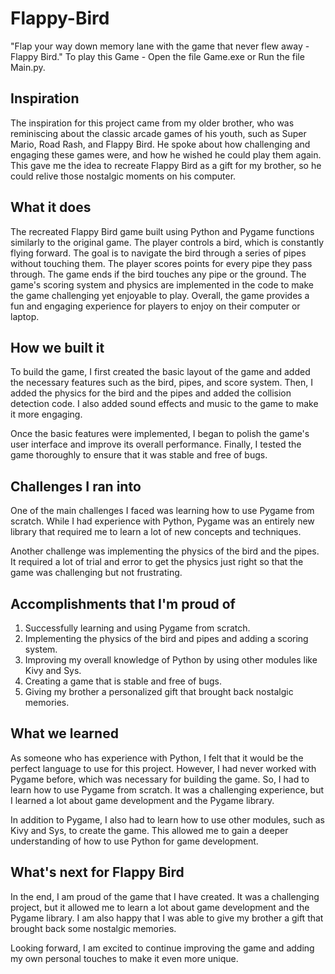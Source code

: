 # Flappy-Bird
"Flap your way down memory lane with the game that never flew away - Flappy Bird."
To play this Game - Open the file Game.exe or Run the file Main.py.



## Inspiration
The inspiration for this project came from my older brother, who was reminiscing about the classic arcade games of his youth, such as Super Mario, Road Rash, and Flappy Bird. He spoke about how challenging and engaging these games were, and how he wished he could play them again. This gave me the idea to recreate Flappy Bird as a gift for my brother, so he could relive those nostalgic moments on his computer.

## What it does
The recreated Flappy Bird game built using Python and Pygame functions similarly to the original game. The player controls a bird, which is constantly flying forward. The goal is to navigate the bird through a series of pipes without touching them. The player scores points for every pipe they pass through. The game ends if the bird touches any pipe or the ground. The game's scoring system and physics are implemented in the code to make the game challenging yet enjoyable to play. Overall, the game provides a fun and engaging experience for players to enjoy on their computer or laptop.

## How we built it
To build the game, I first created the basic layout of the game and added the necessary features such as the bird, pipes, and score system. Then, I added the physics for the bird and the pipes and added the collision detection code. I also added sound effects and music to the game to make it more engaging.

Once the basic features were implemented, I began to polish the game's user interface and improve its overall performance. Finally, I tested the game thoroughly to ensure that it was stable and free of bugs.


## Challenges I ran into
One of the main challenges I faced was learning how to use Pygame from scratch. While I had experience with Python, Pygame was an entirely new library that required me to learn a lot of new concepts and techniques.

Another challenge was implementing the physics of the bird and the pipes. It required a lot of trial and error to get the physics just right so that the game was challenging but not frustrating.

## Accomplishments that I'm proud of
1. Successfully learning and using Pygame from scratch.
2. Implementing the physics of the bird and pipes and adding a scoring system.
3. Improving my overall knowledge of Python by using other modules like Kivy and Sys.
4. Creating a game that is stable and free of bugs.
5. Giving my brother a personalized gift that brought back nostalgic memories.

## What we learned
As someone who has experience with Python, I felt that it would be the perfect language to use for this project. However, I had never worked with Pygame before, which was necessary for building the game. So, I had to learn how to use Pygame from scratch. It was a challenging experience, but I learned a lot about game development and the Pygame library.

In addition to Pygame, I also had to learn how to use other modules, such as Kivy and Sys, to create the game. This allowed me to gain a deeper understanding of how to use Python for game development.

## What's next for Flappy Bird
In the end, I am proud of the game that I have created. It was a challenging project, but it allowed me to learn a lot about game development and the Pygame library. I am also happy that I was able to give my brother a gift that brought back some nostalgic memories.

Looking forward, I am excited to continue improving the game and adding my own personal touches to make it even more unique.

